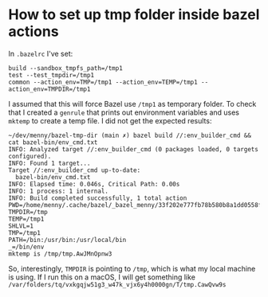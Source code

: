 # How to set up tmp folder inside bazel actions
In `.bazelrc` I've set:
```
build --sandbox_tmpfs_path=/tmp1
test --test_tmpdir=/tmp1
common --action_env=TMP=/tmp1 --action_env=TEMP=/tmp1 --action_env=TMPDIR=/tmp1
```
I assumed that this will force Bazel use `/tmp1` as temporary folder. To check that I created a `genrule` that prints out
environment variables and uses `mktemp` to create a temp file. I did not get the expected results:
```
~/dev/menny/bazel-tmp-dir (main ✗) bazel build //:env_builder_cmd && cat bazel-bin/env_cmd.txt
INFO: Analyzed target //:env_builder_cmd (0 packages loaded, 0 targets configured).
INFO: Found 1 target...
Target //:env_builder_cmd up-to-date:
  bazel-bin/env_cmd.txt
INFO: Elapsed time: 0.046s, Critical Path: 0.00s
INFO: 1 process: 1 internal.
INFO: Build completed successfully, 1 total action
PWD=/home/menny/.cache/bazel/_bazel_menny/33f202e777fb78b580b8a1dd0558ff57/execroot/__main__
TMPDIR=/tmp
TEMP=/tmp1
SHLVL=1
TMP=/tmp1
PATH=/bin:/usr/bin:/usr/local/bin
_=/bin/env
mktemp is /tmp/tmp.AwJMnOpnw3
```

So, interestingly, `TMPDIR` is pointing to `/tmp`, which is what my local machine is using. If I run this on a macOS, I will get something like `/var/folders/tq/vxkgqjw51g3_w47k_vjx6y4h0000gn/T/tmp.CawQvw9s`
